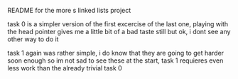 README for the more s linked lists project

task 0 is a simpler version of the first excercise of the last one, playing with the  head pointer gives me a little bit of a bad taste still but ok, i dont see any other way to do it

task 1 again was rather simple, i do know that they are going to get harder soon enough so im not sad to see these at the start, task 1 requieres even less work than the already trivial task 0
